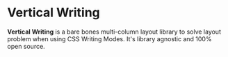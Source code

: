 # Vertical Writing

**Vertical Writing** is a bare bones multi-column layout library to solve layout problem when using CSS Writing Modes. It's library agnostic and 100% open source.
